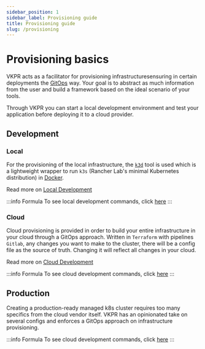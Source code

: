 ```yaml
---
sidebar_position: 1
sidebar_label: Provisioning guide
title: Provisioning guide
slug: /provisioning
---
```


# Provisioning basics

VKPR acts as a facilitator for provisioning infrastructuresensuring in certain deployments the [GitOps](https://about.gitlab.com/topics/gitops/) way. Your goal is to abstract as much information from the user and build a framework based on the ideal scenario of your tools.

Through VKPR you can start a local development environment and test your application before deploying it to a cloud provider.

## Development

### Local

For the provisioning of the local infrastructure, the [`k3d`](https://k3d.io/v5.4.5/) tool is used which is a lightweight wrapper to run `k3s` (Rancher Lab's minimal Kubernetes distribution) in [Docker](https://www.docker.com/).

Read more on [Local Development](provisioning/dev/local)

:::info Formula
To see local development commands, click [here](/docs/commands/infra/start)
:::

### Cloud

Cloud provisioning is provided in order to build your entire infrastructure in your cloud through a GitOps approach. Written in `Terraform` with pipelines `Gitlab`, any changes you want to make to the cluster, there will be a config file as the source of truth. Changing it will reflect all changes in your cloud.

Read more on [Cloud Development](provisioning/dev/cloud)

:::info Formula
To see cloud development commands, click [here](/docs/commands/digitalocean/cluster/init)
:::

## Production

Creating a production-ready managed k8s cluster requires too many specifics from the cloud vendor itself.
VKPR has an opinionated take on several configs and enforces a GitOps approach on infrastructure provisioning.

:::info Formula
To see cloud development commands, click [here](/docs/commands/aws/eks/init)
:::